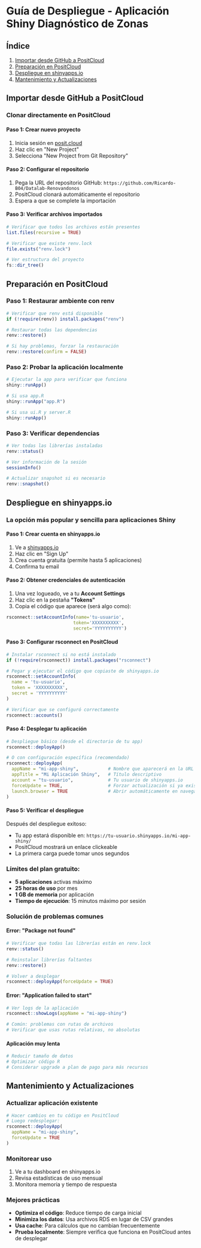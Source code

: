 # Guía de Despliegue - Aplicación Shiny Diagnóstico de Zonas

## Índice
1. [Importar desde GitHub a PositCloud](#importar-desde-github-a-positcloud)
2. [Preparación en PositCloud](#preparación-en-positcloud)
3. [Despliegue en shinyapps.io](#despliegue-en-shinyappsio)
4. [Mantenimiento y Actualizaciones](#mantenimiento-y-actualizaciones)

## Importar desde GitHub a PositCloud

### Clonar directamente en PositCloud

#### Paso 1: Crear nuevo proyecto
1. Inicia sesión en [posit.cloud](https://posit.cloud/)
2. Haz clic en "New Project"
3. Selecciona "New Project from Git Repository"

#### Paso 2: Configurar el repositorio
1. Pega la URL del repositorio GitHub: `https://github.com/Ricardo-B04/Datalab-Renovandonos`
2. PositCloud clonará automáticamente el repositorio
3. Espera a que se complete la importación

#### Paso 3: Verificar archivos importados
```r
# Verificar que todos los archivos están presentes
list.files(recursive = TRUE)

# Verificar que existe renv.lock
file.exists("renv.lock")

# Ver estructura del proyecto
fs::dir_tree()
```

## Preparación en PositCloud

### Paso 1: Restaurar ambiente con renv
```r
# Verificar que renv está disponible
if (!require(renv)) install.packages("renv")

# Restaurar todas las dependencias
renv::restore()

# Si hay problemas, forzar la restauración
renv::restore(confirm = FALSE)
```

### Paso 2: Probar la aplicación localmente
```r
# Ejecutar la app para verificar que funciona
shiny::runApp()

# Si usa app.R
shiny::runApp("app.R")

# Si usa ui.R y server.R
shiny::runApp()
```

### Paso 3: Verificar dependencias
```r
# Ver todas las librerías instaladas
renv::status()

# Ver información de la sesión
sessionInfo()

# Actualizar snapshot si es necesario
renv::snapshot()
```

## Despliegue en shinyapps.io

### La opción más popular y sencilla para aplicaciones Shiny

#### Paso 1: Crear cuenta en shinyapps.io
1. Ve a [shinyapps.io](https://www.shinyapps.io/)
2. Haz clic en "Sign Up" 
3. Crea cuenta gratuita (permite hasta 5 aplicaciones)
4. Confirma tu email

#### Paso 2: Obtener credenciales de autenticación
1. Una vez logueado, ve a tu **Account Settings**
2. Haz clic en la pestaña **"Tokens"**
3. Copia el código que aparece (será algo como):
```r
rsconnect::setAccountInfo(name='tu-usuario',
                         token='XXXXXXXXXX',
                         secret='YYYYYYYYYY')
```

#### Paso 3: Configurar rsconnect en PositCloud
```r
# Instalar rsconnect si no está instalado
if (!require(rsconnect)) install.packages("rsconnect")

# Pegar y ejecutar el código que copiaste de shinyapps.io
rsconnect::setAccountInfo(
  name = 'tu-usuario',
  token = 'XXXXXXXXXX',
  secret = 'YYYYYYYYYY'
)

# Verificar que se configuró correctamente
rsconnect::accounts()
```

#### Paso 4: Desplegar tu aplicación
```r
# Despliegue básico (desde el directorio de tu app)
rsconnect::deployApp()

# O con configuración específica (recomendado)
rsconnect::deployApp(
  appName = "mi-app-shiny",           # Nombre que aparecerá en la URL
  appTitle = "Mi Aplicación Shiny",   # Título descriptivo
  account = "tu-usuario",             # Tu usuario de shinyapps.io
  forceUpdate = TRUE,                 # Forzar actualización si ya existe
  launch.browser = TRUE               # Abrir automáticamente en navegador
)
```

#### Paso 5: Verificar el despliegue
Después del despliegue exitoso:
- Tu app estará disponible en: `https://tu-usuario.shinyapps.io/mi-app-shiny/`
- PositCloud mostrará un enlace clickeable
- La primera carga puede tomar unos segundos

### Límites del plan gratuito:
- **5 aplicaciones** activas máximo
- **25 horas de uso** por mes
- **1 GB de memoria** por aplicación
- **Tiempo de ejecución**: 15 minutos máximo por sesión

### Solución de problemas comunes

#### Error: "Package not found"
```r
# Verificar que todas las librerías están en renv.lock
renv::status()

# Reinstalar librerías faltantes
renv::restore()

# Volver a desplegar
rsconnect::deployApp(forceUpdate = TRUE)
```

#### Error: "Application failed to start"
```r
# Ver logs de la aplicación
rsconnect::showLogs(appName = "mi-app-shiny")

# Común: problemas con rutas de archivos
# Verificar que usas rutas relativas, no absolutas
```

#### Aplicación muy lenta
```r
# Reducir tamaño de datos
# Optimizar código R
# Considerar upgrade a plan de pago para más recursos
```

## Mantenimiento y Actualizaciones

### Actualizar aplicación existente
```r
# Hacer cambios en tu código en PositCloud
# Luego redesplegar:
rsconnect::deployApp(
  appName = "mi-app-shiny",
  forceUpdate = TRUE
)
```

### Monitorear uso
1. Ve a tu dashboard en shinyapps.io
2. Revisa estadísticas de uso mensual
3. Monitora memoria y tiempo de respuesta

### Mejores prácticas
- **Optimiza el código**: Reduce tiempo de carga inicial
- **Minimiza los datos**: Usa archivos RDS en lugar de CSV grandes
- **Usa cache**: Para cálculos que no cambian frecuentemente
- **Prueba localmente**: Siempre verifica que funciona en PositCloud antes de desplegar
